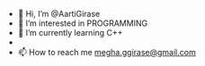 - 👋 Hi, I’m @AartiGirase
- 👀 I’m interested in PROGRAMMING
- 🌱 I’m currently learning C++
-
- 📫 How to reach me megha.ggirase@gmail.com

<!---
AartiGirase/AartiGirase is a ✨ special ✨ repository because its `README.md` (this file) appears on your GitHub profile.
You can click the Preview link to take a look at your changes.
--->
